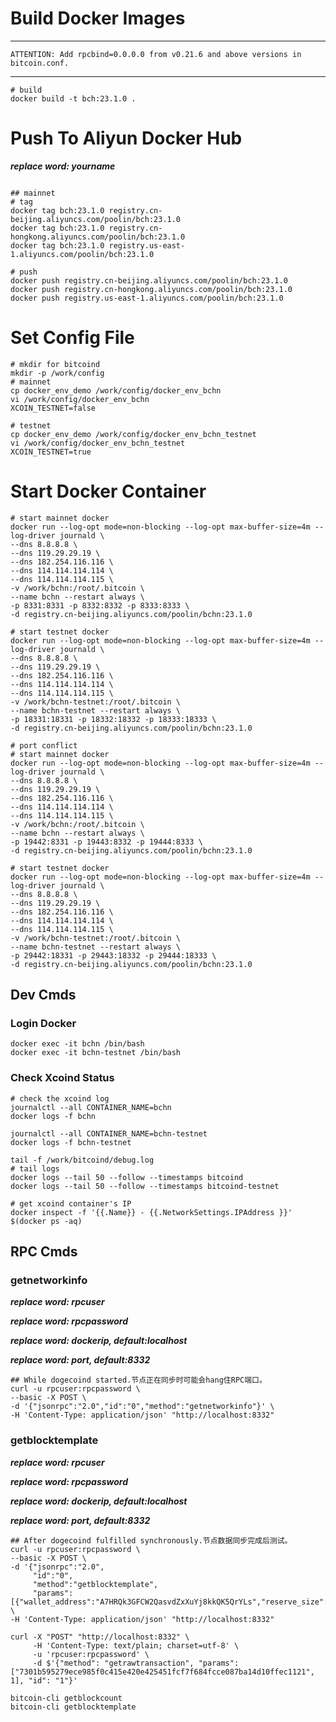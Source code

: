 # Build Docker Images
---
```
ATTENTION: Add rpcbind=0.0.0.0 from v0.21.6 and above versions in bitcoin.conf.
```
---

```shell
# build 
docker build -t bch:23.1.0 .
```

# Push To Aliyun Docker Hub
___replace word: yourname___

```shell

## mainnet
# tag
docker tag bch:23.1.0 registry.cn-beijing.aliyuncs.com/poolin/bch:23.1.0
docker tag bch:23.1.0 registry.cn-hongkong.aliyuncs.com/poolin/bch:23.1.0
docker tag bch:23.1.0 registry.us-east-1.aliyuncs.com/poolin/bch:23.1.0

# push
docker push registry.cn-beijing.aliyuncs.com/poolin/bch:23.1.0
docker push registry.cn-hongkong.aliyuncs.com/poolin/bch:23.1.0
docker push registry.us-east-1.aliyuncs.com/poolin/bch:23.1.0
```

# Set Config File

```shell
# mkdir for bitcoind
mkdir -p /work/config
# mainnet
cp docker_env_demo /work/config/docker_env_bchn
vi /work/config/docker_env_bchn
XCOIN_TESTNET=false

# testnet
cp docker_env_demo /work/config/docker_env_bchn_testnet
vi /work/config/docker_env_bchn_testnet
XCOIN_TESTNET=true
```

# Start Docker Container
```shell
# start mainnet docker
docker run --log-opt mode=non-blocking --log-opt max-buffer-size=4m --log-driver journald \
--dns 8.8.8.8 \
--dns 119.29.29.19 \
--dns 182.254.116.116 \
--dns 114.114.114.114 \
--dns 114.114.114.115 \
-v /work/bchn:/root/.bitcoin \
--name bchn --restart always \
-p 8331:8331 -p 8332:8332 -p 8333:8333 \
-d registry.cn-beijing.aliyuncs.com/poolin/bchn:23.1.0

# start testnet docker
docker run --log-opt mode=non-blocking --log-opt max-buffer-size=4m --log-driver journald \
--dns 8.8.8.8 \
--dns 119.29.29.19 \
--dns 182.254.116.116 \
--dns 114.114.114.114 \
--dns 114.114.114.115 \
-v /work/bchn-testnet:/root/.bitcoin \
--name bchn-testnet --restart always \
-p 18331:18331 -p 18332:18332 -p 18333:18333 \
-d registry.cn-beijing.aliyuncs.com/poolin/bchn:23.1.0

# port conflict
# start mainnet docker
docker run --log-opt mode=non-blocking --log-opt max-buffer-size=4m --log-driver journald \
--dns 8.8.8.8 \
--dns 119.29.29.19 \
--dns 182.254.116.116 \
--dns 114.114.114.114 \
--dns 114.114.114.115 \
-v /work/bchn:/root/.bitcoin \
--name bchn --restart always \
-p 19442:8331 -p 19443:8332 -p 19444:8333 \
-d registry.cn-beijing.aliyuncs.com/poolin/bchn:23.1.0

# start testnet docker
docker run --log-opt mode=non-blocking --log-opt max-buffer-size=4m --log-driver journald \
--dns 8.8.8.8 \
--dns 119.29.29.19 \
--dns 182.254.116.116 \
--dns 114.114.114.114 \
--dns 114.114.114.115 \
-v /work/bchn-testnet:/root/.bitcoin \
--name bchn-testnet --restart always \
-p 29442:18331 -p 29443:18332 -p 29444:18333 \
-d registry.cn-beijing.aliyuncs.com/poolin/bchn:23.1.0
```

## Dev Cmds

### Login Docker

```shell
docker exec -it bchn /bin/bash
docker exec -it bchn-testnet /bin/bash
```

### Check Xcoind Status

```shell
# check the xcoind log
journalctl --all CONTAINER_NAME=bchn
docker logs -f bchn

journalctl --all CONTAINER_NAME=bchn-testnet
docker logs -f bchn-testnet

tail -f /work/bitcoind/debug.log
# tail logs
docker logs --tail 50 --follow --timestamps bitcoind
docker logs --tail 50 --follow --timestamps bitcoind-testnet

# get xcoind container's IP
docker inspect -f '{{.Name}} - {{.NetworkSettings.IPAddress }}' $(docker ps -aq)
```

## RPC Cmds

### getnetworkinfo

___replace word: rpcuser___

___replace word: rpcpassword___

___replace word: dockerip, default:localhost___

___replace word: port, default:8332___

```shell
## While dogecoind started.节点正在同步时可能会hang住RPC端口。
curl -u rpcuser:rpcpassword \
--basic -X POST \
-d '{"jsonrpc":"2.0","id":"0","method":"getnetworkinfo"}' \
-H 'Content-Type: application/json' "http://localhost:8332"
```

### getblocktemplate

___replace word: rpcuser___

___replace word: rpcpassword___

___replace word: dockerip, default:localhost___

___replace word: port, default:8332___

```shell
## After dogecoind fulfilled synchronously.节点数据同步完成后测试。
curl -u rpcuser:rpcpassword \
--basic -X POST \
-d '{"jsonrpc":"2.0",
     "id":"0",
     "method":"getblocktemplate",
     "params":[{"wallet_address":"A7HRQk3GFCW2QasvdZxXuYj8kkQK5QrYLs","reserve_size":8}]}' \
-H 'Content-Type: application/json' "http://localhost:8332"
```

```
curl -X "POST" "http://localhost:8332" \
     -H 'Content-Type: text/plain; charset=utf-8' \
     -u 'rpcuser:rpcpassword' \
     -d $'{"method": "getrawtransaction", "params": ["7301b595279ece985f0c415e420e425451fcf7f684fcce087ba14d10ffec1121", 1], "id": "1"}'
```

```
bitcoin-cli getblockcount
bitcoin-cli getblocktemplate
```

